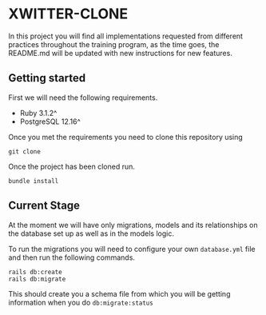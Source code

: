 # XWITTER-CLONE
In this project you will find all implementations requested from different practices
throughout the training program, as the time goes, the README.md will be updated
with new instructions for new features.

## Getting started
First we will need the following requirements.
- Ruby 3.1.2^
- PostgreSQL 12.16^

Once you met the requirements you need to clone this repository using

`git clone`

Once the project has been cloned run.

```
bundle install
```

## Current Stage
At the moment we will have only migrations, models and its relationships on the database set up as well as in the models logic.

To run the migrations you will need to configure your own  `database.yml`  file and then run the following commands.

```
rails db:create
rails db:migrate
```

This should create you a schema file from which you will be getting information when you do `db:migrate:status`

